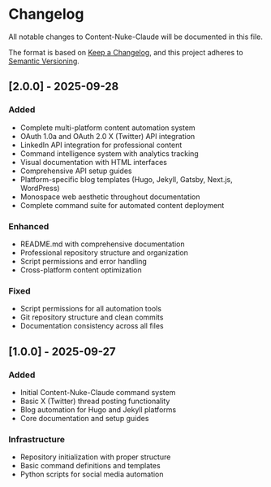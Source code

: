 # Changelog

All notable changes to Content-Nuke-Claude will be documented in this file.

The format is based on [Keep a Changelog](https://keepachangelog.com/en/1.0.0/),
and this project adheres to [Semantic Versioning](https://semver.org/spec/v2.0.0.html).

## [2.0.0] - 2025-09-28

### Added
- Complete multi-platform content automation system
- OAuth 1.0a and OAuth 2.0 X (Twitter) API integration
- LinkedIn API integration for professional content
- Command intelligence system with analytics tracking
- Visual documentation with HTML interfaces
- Comprehensive API setup guides
- Platform-specific blog templates (Hugo, Jekyll, Gatsby, Next.js, WordPress)
- Monospace web aesthetic throughout documentation
- Complete command suite for automated content deployment

### Enhanced
- README.md with comprehensive documentation
- Professional repository structure and organization
- Script permissions and error handling
- Cross-platform content optimization

### Fixed
- Script permissions for all automation tools
- Git repository structure and clean commits
- Documentation consistency across all files

## [1.0.0] - 2025-09-27

### Added
- Initial Content-Nuke-Claude command system
- Basic X (Twitter) thread posting functionality
- Blog automation for Hugo and Jekyll platforms
- Core documentation and setup guides

### Infrastructure
- Repository initialization with proper structure
- Basic command definitions and templates
- Python scripts for social media automation